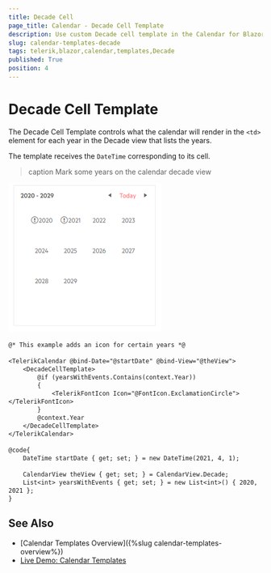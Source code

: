 ```yaml
---
title: Decade Cell
page_title: Calendar - Decade Cell Template
description: Use custom Decade cell template in the Calendar for Blazor.
slug: calendar-templates-decade
tags: telerik,blazor,calendar,templates,Decade
published: True
position: 4
---
```


# Decade Cell Template

The Decade Cell Template controls what the calendar will render in the `<td>` element for each year in the Decade view that lists the years.

The template receives the `DateTime` corresponding to its cell.

>caption Mark some years on the calendar decade view

![calendar decade cell template](images/calendar-decade-template.png)

````CSHTML
@* This example adds an icon for certain years *@

<TelerikCalendar @bind-Date="@startDate" @bind-View="@theView">
    <DecadeCellTemplate>
        @if (yearsWithEvents.Contains(context.Year))
        {
            <TelerikFontIcon Icon="@FontIcon.ExclamationCircle"></TelerikFontIcon>
        }
        @context.Year
    </DecadeCellTemplate>
</TelerikCalendar>

@code{
    DateTime startDate { get; set; } = new DateTime(2021, 4, 1);

    CalendarView theView { get; set; } = CalendarView.Decade;
    List<int> yearsWithEvents { get; set; } = new List<int>() { 2020, 2021 };
}
````


## See Also

 * [Calendar Templates Overview]({%slug calendar-templates-overview%})
 * [Live Demo: Calendar Templates](https://demos.telerik.com/blazor-ui/calendar/templates)
 

